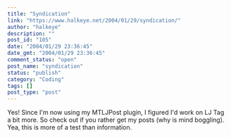 ```yaml
---
title: "Syndication"
link: "https://www.halkeye.net/2004/01/29/syndication/"
author: "halkeye"
description: ""
post_id: "105"
date: "2004/01/29 23:36:45"
date_gmt: "2004/01/29 23:36:45"
comment_status: "open"
post_name: "syndication"
status: "publish"
category: "Coding"
tags: []
post_type: "post"
---
```


Yes! Since I'm now using my MTLJPost plugin, I figured I'd work on LJ Tag a bit more. So check out  if you rather get my posts (why is mind boggling). Yea, this is more of a test than information.